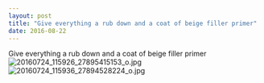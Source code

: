```yaml
---
layout: post
title: "Give everything a rub down and a coat of beige filler primer"
date: 2016-08-22 
---
```

Give everything a rub down and a coat of beige filler primer﻿
![20160724_115926_27895415153_o.jpg](/k100-project/Photos/22-08-2016/20160724_115926_27895415153_o.jpg)
![20160724_115936_27894528224_o.jpg](/k100-project/Photos/22-08-2016/20160724_115936_27894528224_o.jpg)